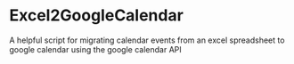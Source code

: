# Excel2GoogleCalendar
A helpful script for migrating calendar events from an excel spreadsheet to google calendar using the google calendar API
